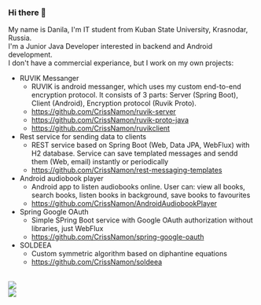 ### Hi there 👋
My name is Danila, I'm IT student from Kuban State University, Krasnodar, Russia.
<br>I'm a Junior Java Developer interested in backend and Android development.
<br>I don't have a commercial experiance, but I work on my own projects:
+ RUVIK Messanger
    + RUVIK is android messanger, which uses my custom end-to-end encryption protocol. It consists of 3 parts: Server (Spring Boot), Client (Android), Encryption protocol (Ruvik Proto).
   <!-- + Server uses Spring Boot (Web, Security, Data JPA) with PostgreSQL DB as data storage and STOMP over Websocket for realtime messages
    + Client uses Android SDK with Retrofit, Room, RxAndroid
    + Ruvik Proto is simplified Signal protocol and uses AES, RSA, HMAC, Ratched -->
    + https://github.com/CrissNamon/ruvik-server
    + https://github.com/CrissNamon/ruvik-proto-java
    + https://github.com/CrissNamon/ruvikclient
+ Rest service for sending data to clients
    + REST service based on Spring Boot (Web, Data JPA, WebFlux) with H2 database. Service can save templated messages and sendd them (Web, email) instantly or periodically  
    + https://github.com/CrissNamon/rest-messaging-templates
+ Android audiobook player
    + Android app to listen audiobooks online. User can: view all books, search books, listen books in background, save books to favourites
    + https://github.com/CrissNamon/AndroidAudiobookPlayer
+ Spring Google OAuth
    + Simple SPring Boot service with Google OAuth authorization without libraries, just WebFlux
    + https://github.com/CrissNamon/spring-google-oauth
+ SOLDEEA
    + Custom symmetric algorithm based on diphantine equations
    + https://github.com/CrissNamon/soldeea
<br>
<img src="https://github-readme-stats.vercel.app/api?username=crissnamon&title_color=0074D9&text_color=E5C07B&icon_color=2ECC40&border_color=30363D&bg_color=161B22&show_icons=true&cache_seconds=1800&locale=ru&border_radius=5&hide=,issues,&count_private=true&include_all_commit=true"/>
<br>
<img src="https://komarev.com/ghpvc/?username=crissnamon&color=2ECC40&label=PROFILE+VIEWS"/>
